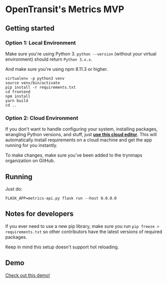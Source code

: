 # OpenTransit's Metrics MVP

## Getting started


### Option 1: Local Environment

Make sure you're using Python 3. `python --version` (without your virtual environment) should return `Python 3.x.x`.

And make sure you're using npm 8.11.3 or higher.

```
virtualenv -p python3 venv
source venv/bin/activate
pip install -r requirements.txt
cd frontend
npm install
yarn build
cd ..
```

### Option 2: Cloud Environment

If you don't want to handle configuring your system, installing packages,
wrangling Python versions, and stuff, just **[use this cloud editor](http://gitpod.io#https://github.com/trynmaps/metrics-mvp)**.
This will automatically install requirements on a cloud machine
and get the app running for you instantly.

To make changes, make sure you've been added to the trynmaps organization
on GitHub.


## Running

Just do:

```
FLASK_APP=metrics-api.py flask run --host 0.0.0.0
```

## Notes for developers

If you ever need to use a new pip library, make sure you run `pip freeze > requirements.txt` so other contributors have the latest versions of required packages.

Keep in mind this setup doesn't support hot reloading.

## Demo

[Check out this demo!](https://opentransit.herokuapp.com/metrics)
